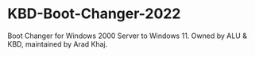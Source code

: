 # KBD-Boot-Changer-2022
Boot Changer for Windows 2000 Server to Windows 11. Owned by ALU &amp; KBD, maintained by Arad Khaj.
